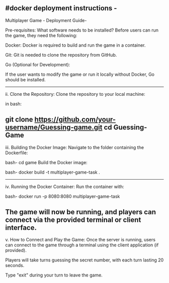 #docker deployment instructions  -
-----------------------------------------------------------------------------------
Multiplayer Game - Deployment Guide-

Pre-requisites: What software needs to be installed?
Before users can run the game, they need the following:

Docker: Docker is required to build and run the game in a container.


Git: Git is needed to clone the repository from GitHub.


Go (Optional for Development):

If the user wants to modify the game or run it locally without Docker, Go should be installed.

----------------------------------------------------------------------------------
ii. Clone the Repository:
Clone the repository to your local machine:

in bash:

git clone https://github.com/your-username/Guessing-game.git
cd Guessing-Game
------------------------------------------------------------------------------------------
iii. Building the Docker Image:
Navigate to the folder containing the Dockerfile:

bash-
cd game
Build the Docker image:

bash-
docker build -t multiplayer-game-task .

------------------------------------------------------------------------------------------
iv. Running the Docker Container:
Run the container with:

bash-
docker run -p 8080:8080 multiplayer-game-task

The game will now be running, and players can connect via the provided terminal or client interface.
------------------------------------------------------------------------------------------
v. How to Connect and Play the Game:
Once the server is running, users can connect to the game through a terminal using the client application (if provided).

Players will take turns guessing the secret number, with each turn lasting 20 seconds.

Type "exit" during your turn to leave the game.
